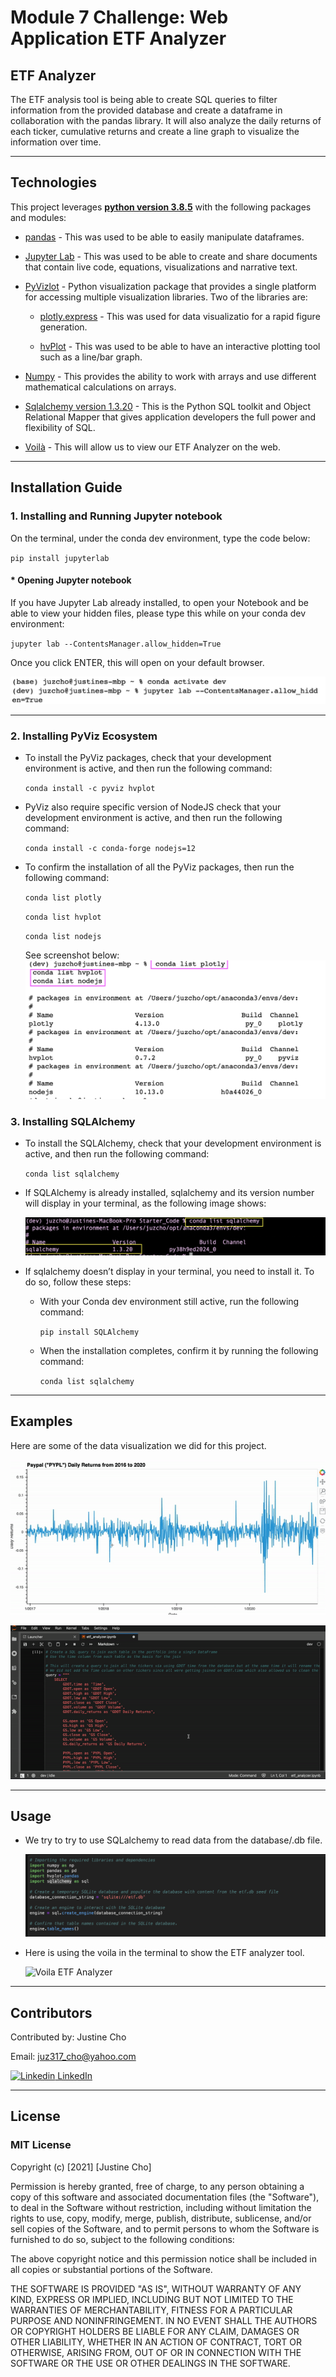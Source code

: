 # **Module 7 Challenge: Web Application ETF Analyzer**

## ETF Analyzer

The ETF analysis tool is being able to create SQL queries to filter information from the provided database and create a dataframe in collaboration with the pandas library. It will also analyze the daily returns of each ticker, cumulative returns and create a line graph to visualize the information over time.

---

## Technologies

This project leverages **[python version 3.8.5](https://www.python.org/downloads/)** with the following packages and modules:

* [pandas](https://pandas.pydata.org/docs/) - This was used to be able to easily manipulate dataframes.

* [Jupyter Lab](https://jupyterlab.readthedocs.io/en/stable/) - This was used to be able to create and share documents that contain live code, equations, visualizations and narrative text.

* [PyVizlot](https://pyviz.org/) -  Python visualization package that provides a single platform for accessing multiple visualization libraries. Two of the libraries are:

    * [plotly.express](https://plotly.com/python/plotly-express/) - This was used for data visualizatio for a rapid figure generation.

    * [hvPlot](https://hvplot.holoviz.org/index.html) -  This was used to be able to have an interactive plotting tool such as a line/bar graph.

* [Numpy](https://numpy.org/install/) - This provides the ability to work with arrays and use different mathematical calculations  on arrays.

* [Sqlalchemy version 1.3.20](https://anaconda.org/anaconda/sqlalchemy) - This is the Python SQL toolkit and Object Relational Mapper that gives application developers the full power and flexibility of SQL.

* [Voilà](https://github.com/voila-dashboards/voila) - This will allow us to view our ETF Analyzer on the web.


---
## Installation Guide

### 1. Installing and Running Jupyter notebook

On the terminal, under the conda dev environment, type the code below:

`pip install jupyterlab`

#### * Opening Jupyter notebook

If you have Jupyter Lab already installed, to open your Notebook and be able to view your hidden files, please type this while on your conda dev environment:

`jupyter lab --ContentsManager.allow_hidden=True` 

Once you click ENTER, this will open on your default browser.

![Open Jupyter Lab](./Images/open_jupyter_lab_with_hidden_files.jpeg)

---

### 2. Installing PyViz Ecosystem

 - To install the PyViz packages, check that your development environment is active, and then run the following command:


    `conda install -c pyviz hvplot`


- PyViz also require specific version of NodeJS check that your development environment is active, and then run the following command:

    `conda install -c conda-forge nodejs=12`

- To confirm the installation of all the PyViz packages, then run the following command:

    `conda list plotly`

    `conda list hvplot`
    
    `conda list nodejs`

    See screenshot below:
![PyViz](./Images/conda_plotly.jpeg)

### 3. Installing SQLAlchemy
- To install the SQLAlchemy, check that your development environment is active, and then run the following command:

    `conda list sqlalchemy`
- If SQLAlchemy is already installed, sqlalchemy and its version number will display in your terminal, as the following image shows:

    ![SQLAlchmey](./Images/sqlalchemy.jpeg)

- If sqlalchemy doesn’t display in your terminal, you need to install it. To do so, follow these steps:
    - With your Conda dev environment still active, run the following command:

        `pip install SQLAlchemy`
    
    - When the installation completes, confirm it by running the following command:

        `conda list sqlalchemy`

---
## Examples

Here are some of the data visualization we did for this project.

![hvPlot PYPL Daily Returns](./Images/hvplot_pypl.gif)

![SQL Query](./Images/sqlquery.gif)

---

## Usage

- We try to try to use SQLalchemy to read data from the database/.db file.


    ![Read database file](./Images/readdbfile.jpeg)

- Here is using the voila in the terminal to show the ETF analyzer tool.


    ![Voila ETF Analyzer](./Images/voila_etfanalyzer.gif)

---

## Contributors

Contributed by: Justine Cho

Email: juz317_cho@yahoo.com

[![Linkedin](https://i.stack.imgur.com/gVE0j.png) LinkedIn](https://www.linkedin.com/in/justinecho)

---

## License

### **MIT License**

Copyright (c) [2021] [Justine Cho]

Permission is hereby granted, free of charge, to any person obtaining a copy
of this software and associated documentation files (the "Software"), to deal
in the Software without restriction, including without limitation the rights
to use, copy, modify, merge, publish, distribute, sublicense, and/or sell
copies of the Software, and to permit persons to whom the Software is
furnished to do so, subject to the following conditions:

The above copyright notice and this permission notice shall be included in all
copies or substantial portions of the Software.

THE SOFTWARE IS PROVIDED "AS IS", WITHOUT WARRANTY OF ANY KIND, EXPRESS OR
IMPLIED, INCLUDING BUT NOT LIMITED TO THE WARRANTIES OF MERCHANTABILITY,
FITNESS FOR A PARTICULAR PURPOSE AND NONINFRINGEMENT. IN NO EVENT SHALL THE
AUTHORS OR COPYRIGHT HOLDERS BE LIABLE FOR ANY CLAIM, DAMAGES OR OTHER
LIABILITY, WHETHER IN AN ACTION OF CONTRACT, TORT OR OTHERWISE, ARISING FROM,
OUT OF OR IN CONNECTION WITH THE SOFTWARE OR THE USE OR OTHER DEALINGS IN THE
SOFTWARE.